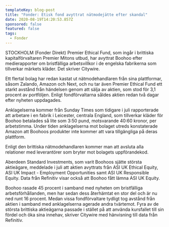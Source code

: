 ```yaml
---
templateKey: blog-post
title: "Fonder: Etisk fond avyttrat nätmodejätte efter skandal"
date: 2020-08-19T14:20:53.857Z
sponsored: false
featured: false
tags:
  - Fonder
---
```

STOCKHOLM (Fonder Direkt) Premier Ethical Fund, som ingår i brittiska kapitalförvaltaren Premier Mitons utbud, har avyttrat Boohoo efter medierapporter om bristfälliga arbetsvillkor i de engelska fabrikerna som tillverkar märkets kläder. Det skriver Citywire.

Ett flertal bolag har redan kastat ut nätmodehandlaren från sina plattformar, såsom Zalando, Amazon och Next, och nu tar även Premier Ethical Fund ett starkt avstånd från händelsen genom att sälja av aktien, som stod för 3,1 procent av portföljen. Enligt fondförvaltarna såldes aktien redan två dagar efter nyheten uppdagades.

Anklagelserna kommer från Sunday Times som tidigare i juli rapporterade att arbetare i en fabrik i Leicester, centrala England, som tillverkar kläder för Boohoo betalades så lite som 3:50 pund, motsvarande 40:60 kronor, per arbetstimma. Under tiden anklagelserna mot bolaget utreds konstaterade Amazon att Boohoos produkter inte kommer att vara tillgängliga på deras plattform.

Enligt den brittiska nätmodehandlaren kommer man att avsluta alla relationer med leverantörer som bryter mot bolagets uppförandekod.

Aberdeen Standard Investments, som varit Boohoos sjätte största aktieägare, meddelade i juli att aktien avyttrats från ASI UK Ethical Equity, ASI UK Impact - Employment Opportunities samt ASI UK Responsible Equity. Data från Refinitiv visar också att Boohoo fått lämna ASI UK Equity.

Boohoo rasade 45 procent i samband med nyheten om bristfälliga arbetsförhållanden, men har sedan dess återhämtat en stor del och är nu ned runt 16 procent. Medan vissa fondförvaltare tydligt tog avstånd från aktien i samband med anklagelserna agerade andra tvärtemot. Fyra av de största brittiska aktieägarna passade i stället på att använda kursfallet till sin fördel och öka sina innehav, skriver Citywire med hänvisning till data från Refinitiv.